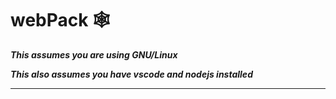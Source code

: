 # webPack 🕸<sup>
<b><i>This assumes you are using GNU/Linux
  
<b><i>This also assumes you have vscode and nodejs installed
  
------------------------------------------------------------------------------------------------------------------------------------------
